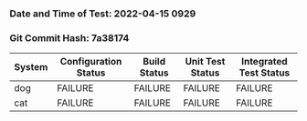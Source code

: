 ### Date and Time of Test: 2022-04-15 0929
### Git Commit Hash: 7a38174
System | Configuration Status | Build Status | Unit Test Status | Integrated Test Status
--- | --- | --- | --- | ---
dog | FAILURE  | FAILURE  | FAILURE  | FAILURE 
cat | FAILURE  | FAILURE  | FAILURE  | FAILURE 
